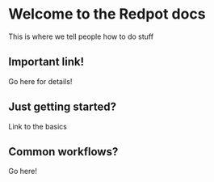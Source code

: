 # Welcome to the Redpot docs

This is where we tell people how to do stuff

## Important link!
Go here for details!

## Just getting started?
Link to the basics

## Common workflows?
Go here!
